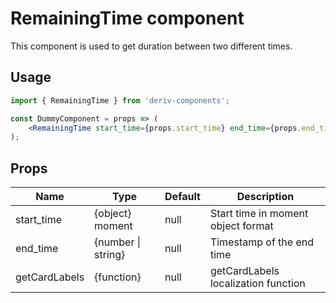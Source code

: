 # RemainingTime component

This component is used to get duration between two different times.

## Usage

```jsx
import { RemainingTime } from 'deriv-components';

const DummyComponent = props => (
    <RemainingTime start_time={props.start_time} end_time={props.end_time} getCardLabels={props.getCardLabels} />
);
```

## Props

| Name          | Type               | Default | Description                         |
| ------------- | ------------------ | ------- | ----------------------------------- |
| start_time    | {object} moment    | null    | Start time in moment object format  |
| end_time      | {number \| string} | null    | Timestamp of the end time           |
| getCardLabels | {function}         | null    | getCardLabels localization function |
